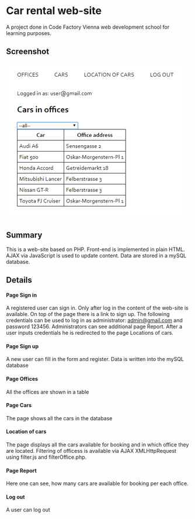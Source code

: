 # Car rental web-site
A project done in Code Factory Vienna web development school for learning purposes.
## Screenshot
![Screenshot](car-rental-screenshot.png)
## Summary
This is a web-site based on PHP. Front-end is implemented in plain HTML. AJAX via JavaScript is used to update content. Data are stored in a mySQL database.
## Details
#### Page Sign in
A registered user can sign in. Only after log in the content of the web-site is available. On top of the page there is a link to sign up. The following credentials can be used to log in as administrator: admin@gmail.com and password 123456. Administrators can see additional page Report. After a user inputs credentials he is redirected to the page Locations of cars.
#### Page Sign up
A new user can fill in the form and register. Data is written into the mySQL database
#### Page Offices
All the offices are shown in a table
#### Page Cars
The page shows all the cars in the database
#### Location of cars
The page displays all the cars available for booking and in which office they are located. Filtering of officess is available via AJAX XMLHttpRequest using filter.js and filterOffice.php.
#### Page Report
Here one can see, how many cars are available for booking per each office.
#### Log out
A user can log out
